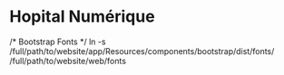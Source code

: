 Hopital Numérique
=================

/* Bootstrap Fonts */
ln -s /full/path/to/website/app/Resources/components/bootstrap/dist/fonts/ /full/path/to/website/web/fonts